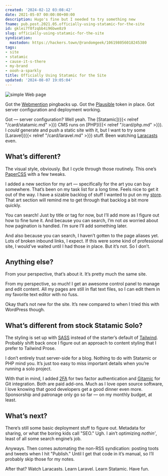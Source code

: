 ```yaml
---
created: '2024-02-12 03:08:42'
date: 2021-05-07 00:00:00+00:00
description: Hugo's fine but I needed to try something new
fname: pub.post.2021.05.officially-using-statamic-for-the-site
id: gklei7f0fzqbb4i96bwe8z9
slug: officially-using-statamic-for-the-site
syndication:
  mastodon: https://hackers.town/@randomgeek/106198056018245380
tags:
- site
- statamic
- cause-it-s-there
- my-brand
- oooh-a-sparkly
title: Officially Using Statamic for the Site
updated: '2024-08-07 19:05:04'
---
```


![simple Web page](assets/img/2021/cover-2021-05-07.png "Hey look it's a Web page, but with Statamic!")

Got the [Webmention](https://webmention.io) pingbacks up.  Got the [Plausible](https://plausible.io) token in place.  Got server configuration and deployment working.

Got — server configuration?  Well yeah.  The [Statamic]({{< relref "/card/statamic.md" >}}) CMS runs on [PHP]({{< relref "/card/php.md" >}}).  I *could* generate and push a static site with it, but I want to try some [Laravel]({{< relref "/card/laravel.md" >}}) stuff.  Been watching [Laracasts](https://laracasts.com/) even.

## What’s different?

The visual style, obviously.  But I cycle through those routinely.  This one’s [PaperCSS](https://www.getpapercss.com/) with a few tweaks.

I added a new section for my art — specifically for the art you can buy somewhere.  That’s been on my task list for a long time.  Feels nice to get it out of the way.  I have a sizable backlog of stuff I wanted to put on my [store](https://www.designbyhumans.com/shop/randomgeek/).  That art section will remind me to get through that backlog a bit more quickly.

You can search! Just by title or tag for now, but I’ll add more as I figure out how to fine tune it. And because you can search, I’m not *as* worried about how pagination is handled. I’m sure I’ll add something later.

And also because you can search, I haven’t gotten to the page aliases yet. Lots of broken inbound links, I expect. If this were some kind of professional site, I would’ve waited until I had those in place. But it’s not. So I don’t.

## Anything else?

From your perspective, that’s about it.  It’s pretty much the same site.

From my perspective, so much!  I get an awesome control panel to manage and edit content.  All my pages are still in flat text files, so I can edit them in my favorite text editor with no fuss.

Okay that’s not new for the site.  It’s new compared to when I tried this with WordPress though.

## What’s different from stock Statamic Solo?

The styling is set up with [SASS](https://sass-lang.com/) instead of the starter’s default of [Tailwind](https://tailwindcss.com/).  Probably shift back once I figure out an approach to content styling that I prefer to Tailwind Prose.

I don’t entirely trust server-side for a blog.  Nothing to do with Statamic or PHP mind you.  It’s just too easy to miss important details when you’re running a solo project.

With that in mind, I added [2FA](https://statamic.com/addons/jrc9designstudio/2fa) for two factor authentication and [Gitamic](https://statamic.com/addons/simonhamp/gitamic) for Git integration.  Both are paid add-ons.  Much as I love open source software, I love knowing that good developers get a good dinner even more.  Sponsorship and patronage only go so far — on my monthly budget, at least.

## What’s next?

There’s still some basic deployment stuff to figure out.  Metadata for sharing, or what the boring kids call "SEO." Ugh.  I ain’t optimizing *nothin’*, least of all some search engine’s job.

Anyways.  Then comes automating the non-RSS syndication: posting toots and tweets when I hit "Publish." Until I get that code in it’s manual, so I’ll probably skip those for my notes.

After that?  Watch Laracasts.  Learn Laravel.  Learn Statamic.  Have fun.